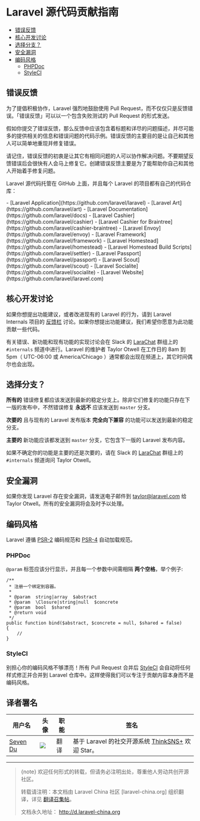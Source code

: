 # Laravel 源代码贡献指南

- [错误反馈](#bug-reports)
- [核心开发讨论](#core-development-discussion)
- [选择分支？](#which-branch)
- [安全漏洞](#security-vulnerabilities)
- [编码风格](#coding-style)
    - [PHPDoc](#phpdoc)
    - [StyleCI](#styleci)

<a name="bug-reports"></a>
## 错误反馈

为了提倡积极协作，Laravel 强烈地鼓励使用 Pull Request，而不仅仅只是反馈错误。「错误反馈」可以以一个包含失败测试的 Pull Request 的形式发送。

假如你提交了错误反馈，那么反馈中应该包含着标题和详尽的问题描述，并尽可能多的提供相关的信息和错误问题的代码示例。错误反馈的主要目的是让自己和其他人可以简单地重现并修复错误。

请记住，错误反馈的初衷是让其它有相同问题的人可以协作解决问题。不要期望反馈错误后会很快有人会马上修复它。创建错误反馈主要是为了能帮助你自己和其他人开始着手修复问题。

Laravel 源代码托管在 GitHub 上面，并且每个 Laravel 的项目都有自己的代码仓库：

<div class="content-list" markdown="1">
- [Laravel Application](https://github.com/laravel/laravel)
- [Laravel Art](https://github.com/laravel/art)
- [Laravel Documentation](https://github.com/laravel/docs)
- [Laravel Cashier](https://github.com/laravel/cashier)
- [Laravel Cashier for Braintree](https://github.com/laravel/cashier-braintree)
- [Laravel Envoy](https://github.com/laravel/envoy)
- [Laravel Framework](https://github.com/laravel/framework)
- [Laravel Homestead](https://github.com/laravel/homestead)
- [Laravel Homestead Build Scripts](https://github.com/laravel/settler)
- [Laravel Passport](https://github.com/laravel/passport)
- [Laravel Scout](https://github.com/laravel/scout)
- [Laravel Socialite](https://github.com/laravel/socialite)
- [Laravel Website](https://github.com/laravel/laravel.com)
</div>

<a name="core-development-discussion"></a>
## 核心开发讨论

如果你想提出功能建议，或者改进现有的 Laravel 的行为，请到 Laravel Internals 项目的 [反馈栏](https://github.com/laravel/internals/issues) 讨论。如果你想提出功能建议，我们希望你愿意为此功能贡献一些代码。

有关错误、新功能和现有功能的实现讨论会在 Slack 的 [LaraChat](http://larachat.co) 群组上的 `#internals` 频道中进行。Laravel 的维护者 Taylor Otwell 在工作日的 8am 到 5pm（ UTC-06:00 或 America/Chicago ）通常都会出现在频道上，其它时间偶尔也会出现。

<a name="which-branch"></a>
## 选择分支？

**所有的** 错误修复都应该发送到最新的稳定分支上。除非它们修复的功能只存在下一版的发布中，不然错误修复 **永远不** 应该发送到 `master` 分支。

**次要的** 且与现有的 Laravel 发布版本 **完全向下兼容** 的功能可以发送到最新的稳定分支。

**主要的** 新功能应该都发送到 `master` 分支，它包含下一版的 Laravel 发布内容。

如果不确定你的功能是主要的还是次要的，请在 Slack 的 [LaraChat](http://larachat.co) 群组上的 `#internals` 频道询问 Taylor Otwell。

<a name="security-vulnerabilities"></a>
## 安全漏洞

如果你发现 Laravel 存在安全漏洞，请发送电子邮件到 <a href="mailto:taylor@laravel.com">taylor@laravel.com</a> 给 Taylor Otwell。所有的安全漏洞将会及时予以处理。

<a name="coding-style"></a>
## 编码风格

Laravel 遵循 [PSR-2](https://phphub.org/topics/2079) 编码规范和 [PSR-4](https://phphub.org/topics/2081) 自动加载规范。

<a name="phpdoc"></a>
### PHPDoc

`@param` 标签应该分行显示，并且每一个参数中间需相隔 **两个空格**，举个例子:

    /**
     * 注册一个绑定到容器。
     *
     * @param  string|array  $abstract
     * @param  \Closure|string|null  $concrete
     * @param  bool  $shared
     * @return void
     */
    public function bind($abstract, $concrete = null, $shared = false)
    {
        //
    }

<a name="styleci"></a>
### StyleCI

别担心你的编码风格不够漂亮！所有 Pull Request 合并后 [StyleCI](https://styleci.io) 会自动将任何样式修正并合并到 Laravel 仓库中。这样使得我们可以专注于贡献内容本身而不是编码风格。

## 译者署名

| 用户名 | 头像 | 职能 | 签名 |
|---|---|---|---|
| [Seven Du](https://github.com/medz) | <img class="avatar-66 rm-style" src="https://avatars3.githubusercontent.com/u/5564821?s=300"> | 翻译 | 基于 Laravel 的社交开源系统 [ThinkSNS+](https://github.com/slimkit/thinksns-plus) 欢迎 Star。  |


--- 

> {note} 欢迎任何形式的转载，但请务必注明出处，尊重他人劳动共创开源社区。
> 
> 转载请注明：本文档由 Laravel China 社区 [laravel-china.org] 组织翻译，详见 [翻译召集帖](https://laravel-china.org/topics/5756/laravel-55-document-translation-call-come-and-join-the-translation)。
> 
> 文档永久地址： http://d.laravel-china.org
